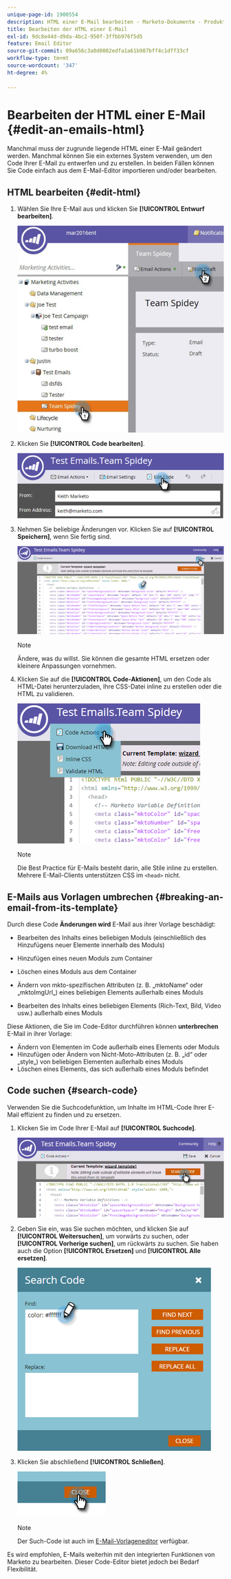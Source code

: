 ```yaml
---
unique-page-id: 1900554
description: HTML einer E-Mail bearbeiten - Marketo-Dokumente - Produktdokumentation
title: Bearbeiten der HTML einer E-Mail
exl-id: 9dc8e44d-d9da-4bc2-950f-3ffbb976f5d5
feature: Email Editor
source-git-commit: 09a656c3a0d0002edfa1a61b987bff4c1dff33cf
workflow-type: tm+mt
source-wordcount: '347'
ht-degree: 4%

---
```


# Bearbeiten der HTML einer E-Mail {#edit-an-emails-html}

Manchmal muss der zugrunde liegende HTML einer E-Mail geändert werden. Manchmal können Sie ein externes System verwenden, um den Code Ihrer E-Mail zu entwerfen und zu erstellen. In beiden Fällen können Sie Code einfach aus dem E-Mail-Editor importieren und/oder bearbeiten.

## HTML bearbeiten {#edit-html}

1. Wählen Sie Ihre E-Mail aus und klicken Sie **[!UICONTROL Entwurf bearbeiten]**.

   ![](assets/teamspidey.jpg)

1. Klicken Sie **[!UICONTROL Code bearbeiten]**.

   ![](assets/two-4.png)

1. Nehmen Sie beliebige Änderungen vor. Klicken Sie auf **[!UICONTROL Speichern]**, wenn Sie fertig sind.

   ![](assets/three-3.png)

   >[!NOTE]
   >
   >Ändere, was du willst. Sie können die gesamte HTML ersetzen oder kleinere Anpassungen vornehmen.

1. Klicken Sie auf die **[!UICONTROL Code-Aktionen]**, um den Code als HTML-Datei herunterzuladen, Ihre CSS-Datei inline zu erstellen oder die HTML zu validieren.

   ![](assets/four-2.png)

   >[!NOTE]
   >
   >Die Best Practice für E-Mails besteht darin, alle Stile inline zu erstellen. Mehrere E-Mail-Clients unterstützen CSS im `<head>` nicht.

## E-Mails aus Vorlagen umbrechen {#breaking-an-email-from-its-template}

Durch diese Code **Änderungen wird** E-Mail aus ihrer Vorlage beschädigt:

* Bearbeiten des Inhalts eines beliebigen Moduls (einschließlich des Hinzufügens neuer Elemente innerhalb des Moduls)
* Hinzufügen eines neuen Moduls zum Container
* Löschen eines Moduls aus dem Container

* Ändern von mkto-spezifischen Attributen (z. B. „mktoName“ oder „mktoImgUrl„) eines beliebigen Elements außerhalb eines Moduls
* Bearbeiten des Inhalts eines beliebigen Elements (Rich-Text, Bild, Video usw.) außerhalb eines Moduls

Diese Aktionen, die Sie im Code-Editor durchführen können **unterbrechen** E-Mail in ihrer Vorlage:

* Ändern von Elementen im Code außerhalb eines Elements oder Moduls
* Hinzufügen oder Ändern von Nicht-Moto-Attributen (z. B. „id“ oder „style„) von beliebigen Elementen außerhalb eines Moduls
* Löschen eines Elements, das sich außerhalb eines Moduls befindet

## Code suchen {#search-code}

Verwenden Sie die Suchcodefunktion, um Inhalte im HTML-Code Ihrer E-Mail effizient zu finden und zu ersetzen.

1. Klicken Sie im Code Ihrer E-Mail auf **[!UICONTROL Suchcode]**.

   ![](assets/five-2.png)

1. Geben Sie ein, was Sie suchen möchten, und klicken Sie auf **[!UICONTROL Weitersuchen]**, um vorwärts zu suchen, oder **[!UICONTROL Vorherige suchen]**, um rückwärts zu suchen. Sie haben auch die Option **[!UICONTROL Ersetzen]** und **[!UICONTROL Alle ersetzen]**.

   ![](assets/six-1.png)

1. Klicken Sie abschließend **[!UICONTROL Schließen]**.

   ![](assets/seven.png)

   >[!NOTE]
   >
   >Der Such-Code ist auch im [E-Mail-Vorlageneditor](/help/marketo/product-docs/email-marketing/general/email-editor-2/create-an-email-template.md) verfügbar.

Es wird empfohlen, E-Mails weiterhin mit den integrierten Funktionen von Marketo zu bearbeiten. Dieser Code-Editor bietet jedoch bei Bedarf Flexibilität.
